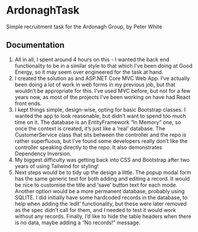 # ArdonaghTask
Simple recruitment task for the Ardonagh Group, by Peter White

## Documentation


1)	All in all, I spent around 4 hours on this - I wanted the back end functionality to be in a similar style to that which I’ve been doing at Good Energy, so it may seem over engineered for the task at hand.
2)	I created the solution as and ASP.NET Core MVC Web App. I’ve actually been doing a lot of work in web forms in my previous job, but that wouldn’t be appropriate for this. I’ve used MVC before, but not for a few years now, as most of the projects I’ve been working on have had React front ends.
3)	I kept things simple, design-wise, opting for basic Bootstrap classes. I wanted the app to look reasonable, but didn’t want to spend too much time on it. The database is an EntityFramework “In Memory” one, so once the context is created, it’s just like a ‘real’ database.  The CustomerService class that sits between the controller and the repo is rather superfluous, but I’ve found some developers really don’t like the controller speaking directly to the repo. It also demonstrates Dependency Inversion.
4)	My biggest difficulty was getting back into CSS and Bootstrap after two years of using Tailwind for styling!
5)	Next steps would be to tidy up the design a little. The popup modal form has the same generic text for both adding and editing a record. It would be nice to customise the title and ‘save’ button text for each mode. Another option would be a more permanent database, probably using SQLITE. I did initially have some hardcoded records in the database, to help when adding the ‘edit’ functionality, but these were later removed as the spec didn’t call for them, and I needed to test it would work without any records. Finally, I’d like to hide the table headers when there is no data, maybe adding a “No records!” message.

